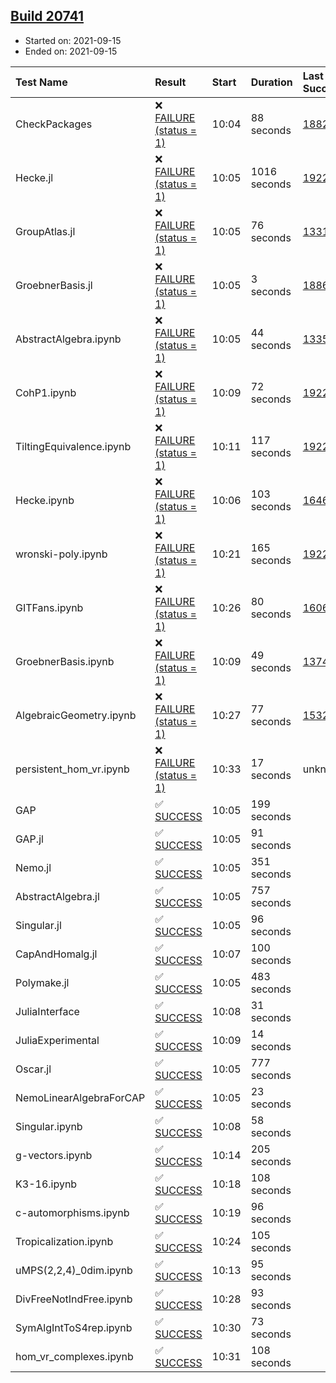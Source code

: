 ## [Build 20741](https://oscarci.mathematik.uni-kl.de/job/oscar/20741/)

* Started on: 2021-09-15
* Ended on: 2021-09-15

| Test Name    | Result | Start | Duration | Last Success | First Failure |
|:-------------|:-------|:------|:---------|:-------------|:--------------|
| CheckPackages | ❌ [FAILURE (status = 1)](https://oscarci.mathematik.uni-kl.de/job/oscar/20741/artifact/logs/build-20741/CheckPackages.log) | 10:04 | 88 seconds | [18822](https://oscarci.mathematik.uni-kl.de/job/oscar/18822/) | [18823](https://oscarci.mathematik.uni-kl.de/job/oscar/18823/) |
| Hecke.jl | ❌ [FAILURE (status = 1)](https://oscarci.mathematik.uni-kl.de/job/oscar/20741/artifact/logs/build-20741/Hecke.jl.log) | 10:05 | 1016 seconds | [19222](https://oscarci.mathematik.uni-kl.de/job/oscar/19222/) | [20152](https://oscarci.mathematik.uni-kl.de/job/oscar/20152/) |
| GroupAtlas.jl | ❌ [FAILURE (status = 1)](https://oscarci.mathematik.uni-kl.de/job/oscar/20741/artifact/logs/build-20741/GroupAtlas.jl.log) | 10:05 | 76 seconds | [13311](https://oscarci.mathematik.uni-kl.de/job/oscar/13311/) | [13312](https://oscarci.mathematik.uni-kl.de/job/oscar/13312/) |
| GroebnerBasis.jl | ❌ [FAILURE (status = 1)](https://oscarci.mathematik.uni-kl.de/job/oscar/20741/artifact/logs/build-20741/GroebnerBasis.jl.log) | 10:05 | 3 seconds | [18864](https://oscarci.mathematik.uni-kl.de/job/oscar/18864/) | [18865](https://oscarci.mathematik.uni-kl.de/job/oscar/18865/) |
| AbstractAlgebra.ipynb | ❌ [FAILURE (status = 1)](https://oscarci.mathematik.uni-kl.de/job/oscar/20741/artifact/logs/build-20741/AbstractAlgebra.ipynb.log) | 10:05 | 44 seconds | [13355](https://oscarci.mathematik.uni-kl.de/job/oscar/13355/) | [13356](https://oscarci.mathematik.uni-kl.de/job/oscar/13356/) |
| CohP1.ipynb | ❌ [FAILURE (status = 1)](https://oscarci.mathematik.uni-kl.de/job/oscar/20741/artifact/logs/build-20741/CohP1.ipynb.log) | 10:09 | 72 seconds | [19222](https://oscarci.mathematik.uni-kl.de/job/oscar/19222/) | [20152](https://oscarci.mathematik.uni-kl.de/job/oscar/20152/) |
| TiltingEquivalence.ipynb | ❌ [FAILURE (status = 1)](https://oscarci.mathematik.uni-kl.de/job/oscar/20741/artifact/logs/build-20741/TiltingEquivalence.ipynb.log) | 10:11 | 117 seconds | [19222](https://oscarci.mathematik.uni-kl.de/job/oscar/19222/) | [20152](https://oscarci.mathematik.uni-kl.de/job/oscar/20152/) |
| Hecke.ipynb | ❌ [FAILURE (status = 1)](https://oscarci.mathematik.uni-kl.de/job/oscar/20741/artifact/logs/build-20741/Hecke.ipynb.log) | 10:06 | 103 seconds | [16463](https://oscarci.mathematik.uni-kl.de/job/oscar/16463/) | [16464](https://oscarci.mathematik.uni-kl.de/job/oscar/16464/) |
| wronski-poly.ipynb | ❌ [FAILURE (status = 1)](https://oscarci.mathematik.uni-kl.de/job/oscar/20741/artifact/logs/build-20741/wronski-poly.ipynb.log) | 10:21 | 165 seconds | [19222](https://oscarci.mathematik.uni-kl.de/job/oscar/19222/) | [20152](https://oscarci.mathematik.uni-kl.de/job/oscar/20152/) |
| GITFans.ipynb | ❌ [FAILURE (status = 1)](https://oscarci.mathematik.uni-kl.de/job/oscar/20741/artifact/logs/build-20741/GITFans.ipynb.log) | 10:26 | 80 seconds | [16068](https://oscarci.mathematik.uni-kl.de/job/oscar/16068/) | [16069](https://oscarci.mathematik.uni-kl.de/job/oscar/16069/) |
| GroebnerBasis.ipynb | ❌ [FAILURE (status = 1)](https://oscarci.mathematik.uni-kl.de/job/oscar/20741/artifact/logs/build-20741/GroebnerBasis.ipynb.log) | 10:09 | 49 seconds | [13748](https://oscarci.mathematik.uni-kl.de/job/oscar/13748/) | [13749](https://oscarci.mathematik.uni-kl.de/job/oscar/13749/) |
| AlgebraicGeometry.ipynb | ❌ [FAILURE (status = 1)](https://oscarci.mathematik.uni-kl.de/job/oscar/20741/artifact/logs/build-20741/AlgebraicGeometry.ipynb.log) | 10:27 | 77 seconds | [15322](https://oscarci.mathematik.uni-kl.de/job/oscar/15322/) | [15323](https://oscarci.mathematik.uni-kl.de/job/oscar/15323/) |
| persistent_hom_vr.ipynb | ❌ [FAILURE (status = 1)](https://oscarci.mathematik.uni-kl.de/job/oscar/20741/artifact/logs/build-20741/persistent_hom_vr.ipynb.log) | 10:33 | 17 seconds | unknown | unknown |
| GAP | ✅ [SUCCESS](https://oscarci.mathematik.uni-kl.de/job/oscar/20741/artifact/logs/build-20741/GAP.log) | 10:05 | 199 seconds |  |  |
| GAP.jl | ✅ [SUCCESS](https://oscarci.mathematik.uni-kl.de/job/oscar/20741/artifact/logs/build-20741/GAP.jl.log) | 10:05 | 91 seconds |  |  |
| Nemo.jl | ✅ [SUCCESS](https://oscarci.mathematik.uni-kl.de/job/oscar/20741/artifact/logs/build-20741/Nemo.jl.log) | 10:05 | 351 seconds |  |  |
| AbstractAlgebra.jl | ✅ [SUCCESS](https://oscarci.mathematik.uni-kl.de/job/oscar/20741/artifact/logs/build-20741/AbstractAlgebra.jl.log) | 10:05 | 757 seconds |  |  |
| Singular.jl | ✅ [SUCCESS](https://oscarci.mathematik.uni-kl.de/job/oscar/20741/artifact/logs/build-20741/Singular.jl.log) | 10:05 | 96 seconds |  |  |
| CapAndHomalg.jl | ✅ [SUCCESS](https://oscarci.mathematik.uni-kl.de/job/oscar/20741/artifact/logs/build-20741/CapAndHomalg.jl.log) | 10:07 | 100 seconds |  |  |
| Polymake.jl | ✅ [SUCCESS](https://oscarci.mathematik.uni-kl.de/job/oscar/20741/artifact/logs/build-20741/Polymake.jl.log) | 10:05 | 483 seconds |  |  |
| JuliaInterface | ✅ [SUCCESS](https://oscarci.mathematik.uni-kl.de/job/oscar/20741/artifact/logs/build-20741/JuliaInterface.log) | 10:08 | 31 seconds |  |  |
| JuliaExperimental | ✅ [SUCCESS](https://oscarci.mathematik.uni-kl.de/job/oscar/20741/artifact/logs/build-20741/JuliaExperimental.log) | 10:09 | 14 seconds |  |  |
| Oscar.jl | ✅ [SUCCESS](https://oscarci.mathematik.uni-kl.de/job/oscar/20741/artifact/logs/build-20741/Oscar.jl.log) | 10:05 | 777 seconds |  |  |
| NemoLinearAlgebraForCAP | ✅ [SUCCESS](https://oscarci.mathematik.uni-kl.de/job/oscar/20741/artifact/logs/build-20741/NemoLinearAlgebraForCAP.log) | 10:05 | 23 seconds |  |  |
| Singular.ipynb | ✅ [SUCCESS](https://oscarci.mathematik.uni-kl.de/job/oscar/20741/artifact/logs/build-20741/Singular.ipynb.log) | 10:08 | 58 seconds |  |  |
| g-vectors.ipynb | ✅ [SUCCESS](https://oscarci.mathematik.uni-kl.de/job/oscar/20741/artifact/logs/build-20741/g-vectors.ipynb.log) | 10:14 | 205 seconds |  |  |
| K3-16.ipynb | ✅ [SUCCESS](https://oscarci.mathematik.uni-kl.de/job/oscar/20741/artifact/logs/build-20741/K3-16.ipynb.log) | 10:18 | 108 seconds |  |  |
| c-automorphisms.ipynb | ✅ [SUCCESS](https://oscarci.mathematik.uni-kl.de/job/oscar/20741/artifact/logs/build-20741/c-automorphisms.ipynb.log) | 10:19 | 96 seconds |  |  |
| Tropicalization.ipynb | ✅ [SUCCESS](https://oscarci.mathematik.uni-kl.de/job/oscar/20741/artifact/logs/build-20741/Tropicalization.ipynb.log) | 10:24 | 105 seconds |  |  |
| uMPS(2,2,4)_0dim.ipynb | ✅ [SUCCESS](https://oscarci.mathematik.uni-kl.de/job/oscar/20741/artifact/logs/build-20741/uMPS-2-2-4-_0dim.ipynb.log) | 10:13 | 95 seconds |  |  |
| DivFreeNotIndFree.ipynb | ✅ [SUCCESS](https://oscarci.mathematik.uni-kl.de/job/oscar/20741/artifact/logs/build-20741/DivFreeNotIndFree.ipynb.log) | 10:28 | 93 seconds |  |  |
| SymAlgIntToS4rep.ipynb | ✅ [SUCCESS](https://oscarci.mathematik.uni-kl.de/job/oscar/20741/artifact/logs/build-20741/SymAlgIntToS4rep.ipynb.log) | 10:30 | 73 seconds |  |  |
| hom_vr_complexes.ipynb | ✅ [SUCCESS](https://oscarci.mathematik.uni-kl.de/job/oscar/20741/artifact/logs/build-20741/hom_vr_complexes.ipynb.log) | 10:31 | 108 seconds |  |  |
